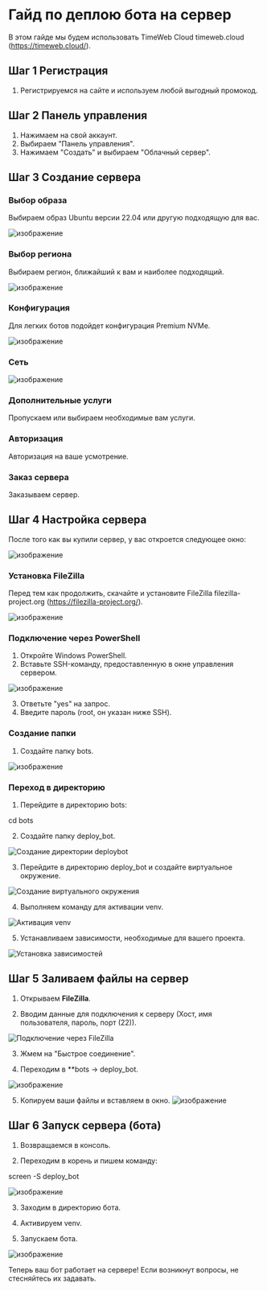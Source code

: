 # Гайд по деплою бота на сервер

В этом гайде мы будем использовать TimeWeb Cloud timeweb.cloud (https://timeweb.cloud/).

## Шаг 1 Регистрация

1. Регистрируемся на сайте и используем любой выгодный промокод.

## Шаг 2 Панель управления

1. Нажимаем на свой аккаунт.
2. Выбираем "Панель управления".
3. Нажимаем "Создать" и выбираем "Облачный сервер".

## Шаг 3 Создание сервера

### Выбор образа

Выбираем образ Ubuntu версии 22.04 или другую подходящую для вас.

![изображение](https://github.com/user-attachments/assets/7001b9a3-e4e3-4aac-b090-c42705ac5457)

### Выбор региона

Выбираем регион, ближайший к вам и наиболее подходящий.

![изображение](https://github.com/user-attachments/assets/0ac68638-37a1-4cab-9534-bd16add09395)

### Конфигурация

Для легких ботов подойдет конфигурация Premium NVMe.

![изображение](https://github.com/user-attachments/assets/1b7509ea-c7a4-446c-8ff0-99149de9fae3)

### Сеть

![изображение](https://github.com/user-attachments/assets/5618db56-e9e7-40b1-920f-c37106e11147)

### Дополнительные услуги

Пропускаем или выбираем необходимые вам услуги.

### Авторизация

Авторизация на ваше усмотрение.

### Заказ сервера

Заказываем сервер.

## Шаг 4 Настройка сервера

После того как вы купили сервер, у вас откроется следующее окно:

![изображение](https://github.com/user-attachments/assets/f3fe40f3-9152-4711-8aff-6d26cfa10370)

### Установка FileZilla

Перед тем как продолжить, скачайте и установите FileZilla filezilla-project.org (https://filezilla-project.org/).

![изображение](https://github.com/user-attachments/assets/496c45ba-87a0-424f-8807-9b15e01ce722)

### Подключение через PowerShell

1. Откройте Windows PowerShell.
2. Вставьте SSH-команду, предоставленную в окне управления сервером.

![изображение](https://github.com/user-attachments/assets/26624f1f-6694-477c-bd4d-23d6cc993610)

3. Ответьте "yes" на запрос.
4. Введите пароль (root, он указан ниже SSH).

### Создание папки

1. Создайте папку bots.

![изображение](https://github.com/user-attachments/assets/9700e1fc-ba28-4b54-b099-8cfb2ea3e668)

### Переход в директорию

1. Перейдите в директорию bots:

cd bots


2. Создайте папку deploy_bot.

![Создание директории deploybot](https://github.com/user-attachments/assets/ca31f399-bc3c-42e2-984c-039a7dbeb54a)

3. Перейдите в директорию deploy_bot и создайте виртуальное окружение.

![Создание виртуального окружения](https://github.com/user-attachments/assets/3dbe237a-d740-4d40-a4b3-06307337b0b8)

4. Выполняем команду для активации venv.

![Активация venv](https://github.com/user-attachments/assets/a7f8cf45-4c73-4760-bbf0-a9a08db71f3c)

5. Устанавливаем зависимости, необходимые для вашего проекта.

![Установка зависимостей](https://github.com/user-attachments/assets/f065e790-5daf-464e-93c3-6c1f0d77ed01)

## Шаг 5 Заливаем файлы на сервер

1. Открываем **FileZilla**.

2. Вводим данные для подключения к серверу (Хост, имя пользователя, пароль, порт (22)).

![Подключение через FileZilla](https://github.com/user-attachments/assets/c7f96b2e-6921-461f-863a-a8418f3bc84e)

3. Жмем на "Быстрое соединение".

4. Переходим в **bots -> deploy_bot.

![изображение](https://github.com/user-attachments/assets/4dad92f5-e0c5-48dc-b51b-415f8d077b7e)

5. Копируем ваши файлы и вставляем в окно.
![изображение](https://github.com/user-attachments/assets/cef000fb-5d9b-489b-8568-b134a767c92f)

## Шаг 6 Запуск сервера (бота)

1. Возвращаемся в консоль.

2. Переходим в корень и пишем команду:

screen -S deploy_bot

![изображение](https://github.com/user-attachments/assets/a78c507d-3e20-4f67-95ed-6a8a4fa479e6)

3. Заходим в директорию бота.

4. Активируем venv.

5. Запускаем бота.

![изображение](https://github.com/user-attachments/assets/735fcb56-2f93-420c-a5eb-f0a5059bebf5)

Теперь ваш бот работает на сервере! Если возникнут вопросы, не стесняйтесь их задавать.

